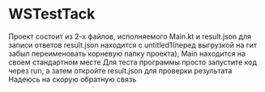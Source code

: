 # WSTestTack
Проект состоит из 2-х файлов, исполняемого Main.kt и result.json для записи ответов
result.json находится с untitled1(перед выгрузкой на гит забыл переименовать корневую папку проекта), Main находится на своем стандартном месте
Для теста программы просто запустите код через run, а затем откройте result.json для проверки результата
Надеюсь на скорую обратную связь 
